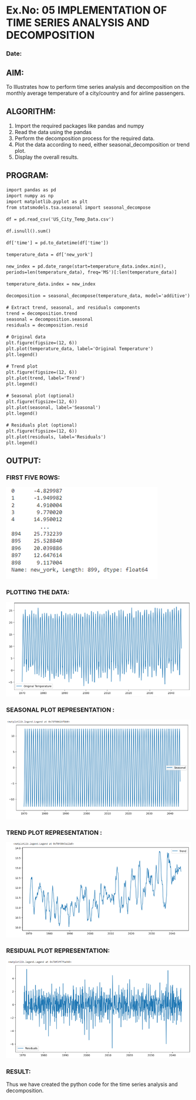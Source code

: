 # Ex.No: 05  IMPLEMENTATION OF TIME SERIES ANALYSIS AND DECOMPOSITION
### Date: 


## AIM:
To Illustrates how to perform time series analysis and decomposition on the monthly average temperature of a city/country and for airline passengers.

## ALGORITHM:
1. Import the required packages like pandas and numpy
2. Read the data using the pandas
3. Perform the decomposition process for the required data.
4. Plot the data according to need, either seasonal_decomposition or trend plot.
5. Display the overall results.

## PROGRAM:
```
import pandas as pd
import numpy as np
import matplotlib.pyplot as plt
from statsmodels.tsa.seasonal import seasonal_decompose

df = pd.read_csv('US_City_Temp_Data.csv')

df.isnull().sum()

df['time'] = pd.to_datetime(df['time'])

temperature_data = df['new_york']

new_index = pd.date_range(start=temperature_data.index.min(), periods=len(temperature_data), freq='MS')[:len(temperature_data)]

temperature_data.index = new_index

decomposition = seasonal_decompose(temperature_data, model='additive')

# Extract trend, seasonal, and residuals components
trend = decomposition.trend
seasonal = decomposition.seasonal
residuals = decomposition.resid

# Original data
plt.figure(figsize=(12, 6))
plt.plot(temperature_data, label='Original Temperature')
plt.legend()

# Trend plot
plt.figure(figsize=(12, 6))
plt.plot(trend, label='Trend')
plt.legend()

# Seasonal plot (optional)
plt.figure(figsize=(12, 6))
plt.plot(seasonal, label='Seasonal')
plt.legend()

# Residuals plot (optional)
plt.figure(figsize=(12, 6))
plt.plot(residuals, label='Residuals')
plt.legend()
```

## OUTPUT:
### FIRST FIVE ROWS: 
![1](1.png)

### PLOTTING THE DATA:
![2](2.png)

### SEASONAL PLOT REPRESENTATION :
![3](3.png)

### TREND PLOT REPRESENTATION :
![4](4.png)

### RESIDUAL PLOT  REPRESENTATION:
![5](5.png)

### RESULT:
Thus we have created the python code for the time series analysis and decomposition.
